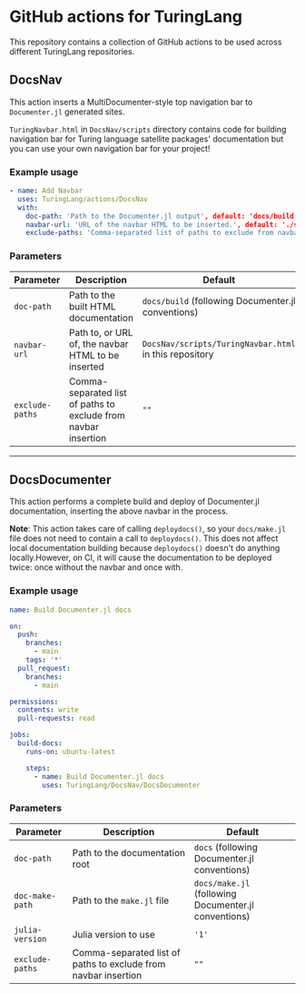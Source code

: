 # GitHub actions for TuringLang

This repository contains a collection of GitHub actions to be used across different TuringLang repositories.

## DocsNav

This action inserts a MultiDocumenter-style top navigation bar to `Documenter.jl` generated sites.

`TuringNavbar.html` in `DocsNav/scripts` directory contains code for building navigation bar for Turing language satellite packages' documentation but you can use your own navigation bar for your project!

### Example usage

```yaml
- name: Add Navbar
  uses: TuringLang/actions/DocsNav
  with:
    doc-path: 'Path to the Documenter.jl output', default: 'docs/build'
    navbar-url: 'URL of the navbar HTML to be inserted.', default: './scripts/TuringNavbar.html'
    exclude-paths: 'Comma-separated list of paths to exclude from navbar insertion.'
```

### Parameters

| Parameter | Description | Default |
| --- | --- | --- |
| `doc-path` | Path to the built HTML documentation | `docs/build` (following Documenter.jl conventions) |
| `navbar-url` | Path to, or URL of, the navbar HTML to be inserted | `DocsNav/scripts/TuringNavbar.html` in this repository |
| `exclude-paths` | Comma-separated list of paths to exclude from navbar insertion | `""` |

----------

## DocsDocumenter

This action performs a complete build and deploy of Documenter.jl documentation, inserting the above navbar in the process.

**Note**: This action takes care of calling `deploydocs()`, so your `docs/make.jl` file does not need to contain a call to `deploydocs()`.
This does not affect local documentation building because `deploydocs()` doesn't do anything locally.However, on CI, it will cause the documentation to be deployed twice: once without the navbar and once with.

### Example usage

```yaml
name: Build Documenter.jl docs

on:
  push:
    branches:
      - main
    tags: '*'
  pull_request:
    branches:
      - main

permissions:
  contents: write
  pull-requests: read

jobs:
  build-docs:
    runs-on: ubuntu-latest

    steps:
      - name: Build Documenter.jl docs
        uses: TuringLang/DocsNav/DocsDocumenter
```

### Parameters

| Parameter | Description | Default |
| --- | --- | --- |
| `doc-path` | Path to the documentation root | `docs` (following Documenter.jl conventions) |
| `doc-make-path` | Path to the `make.jl` file | `docs/make.jl` (following Documenter.jl conventions) |
| `julia-version` | Julia version to use | `'1'` |
| `exclude-paths` | Comma-separated list of paths to exclude from navbar insertion | `""` |
